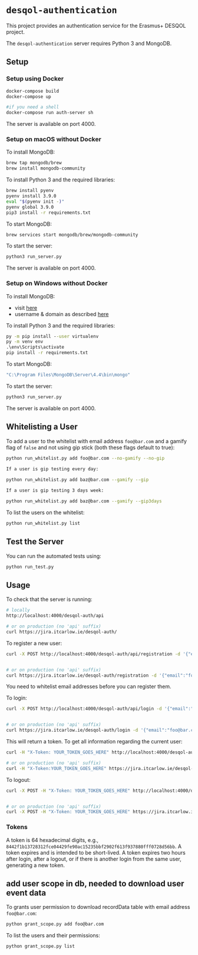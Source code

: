 # `desqol-authentication`

This project provides an authentication service for the Erasmus+
DESQOL project.

The `desqol-authentication` server requires Python 3 and MongoDB.

## Setup

### Setup using Docker

```sh
docker-compose build
docker-compose up

#if you need a shell 
docker-compose run auth-server sh
```

The server is available on port 4000.

### Setup on macOS without Docker

To install MongoDB:

```sh
brew tap mongodb/brew
brew install mongodb-community
```

To install Python 3 and the required libraries:

```sh
brew install pyenv
pyenv install 3.9.0
eval "$(pyenv init -)"
pyenv global 3.9.0
pip3 install -r requirements.txt
```

To start MongoDB:

```sh
brew services start mongodb/brew/mongodb-community
```

To start the server:

```sh
python3 run_server.py
```

The server is available on port 4000.

### Setup on Windows without Docker

To install MongoDB:

* visit
  [here](https://www.mongodb.com/try/download/community?tck=docs_server)
* username & domain as described
  [here](https://stackoverflow.com/questions/52092528/mongodb-community-error-when-installing-service-as-local-or-domain-user)


To install Python 3 and the required libraries:

```cmd
py -m pip install --user virtualenv
py -m venv env
.\env\Scripts\activate
pip install -r requirements.txt
```

To start MongoDB:

```sh
"C:\Program Files\MongoDB\Server\4.4\bin\mongo"
```

To start the server:

```sh
python3 run_server.py
```

The server is available on port 4000.

## Whitelisting a User

To add a user to the whitelist with email address `foo@bar.com` and a
gamify flag of `false` and not using gip stick (both these flags  default to true):

```sh
python run_whitelist.py add foo@bar.com --no-gamify --no-gip

If a user is gip testing every day:
 
python run_whitelist.py add baz@bar.com --gamify --gip

If a user is gip testing 3 days week: 

python run_whitelist.py add baz@bar.com --gamify --gip3days

```

To list the users on the whitelist:

```sh
python run_whitelist.py list
```

## Test the Server

You can run the automated tests using:

```sh
python run_test.py
```

## Usage

To check that the server is running:

```sh
# locally
http://localhost:4000/desqol-auth/api

# or on production (no 'api' suffix) 
curl https://jira.itcarlow.ie/desqol-auth/
```

To register a new user:

```sh
curl -X POST http://localhost:4000/desqol-auth/api/registration -d '{"email":"foo@bar.com", "password":"pass", "displayName":"Mr. Foo Bar"}'


# or on production (no 'api' suffix) 
curl https://jira.itcarlow.ie/desqol-auth/registration -d '{"email":"foo@bar.com", "password":"pass", "displayName":"Mr. Foo Bar"}'
```

You need to whitelist email addresses before you can register them.

To login:

```sh
curl -X POST http://localhost:4000/desqol-auth/api/login -d '{"email":"foo@bar.com", "password":"pass"}'


# or on production (no 'api' suffix) 
curl https://jira.itcarlow.ie/desqol-auth/login -d '{"email":"foo@bar.com", "password":"pass"}'
```

This will return a token. To get all information regarding the current
user:

```sh
curl -H "X-Token: YOUR_TOKEN_GOES_HERE" http://localhost:4000/desqol-auth/api/user

# or on production (no 'api' suffix) 
curl -H "X-Token:YOUR_TOKEN_GOES_HERE" https://jira.itcarlow.ie/desqol-auth/user
```

To logout:

```sh
curl -X POST -H "X-Token: YOUR_TOKEN_GOES_HERE" http://localhost:4000/desqol-auth/api/logout


# or on production (no 'api' suffix) 
curl -X POST -H "X-Token: YOUR_TOKEN_GOES_HERE" https://jira.itcarlow.ie/desqol-auth/logout
```

### Tokens

A token is 64 hexadecimal digits, e.g.,
`8442f1b13728312fce04429fe90ac15235bbf2902f613f937880fff0728d56bb`. A
token expires and is intended to be short-lived. A token expires two
hours after login, after a logout, or if there is another login from
the same user, generating a new token.

## add user scope in db, needed to download user event data

To grants user permission to download recordData table with email address `foo@bar.com`:

```sh
python grant_scope.py add foo@bar.com
```

To list the users and their permissions:

```sh
python grant_scope.py list
